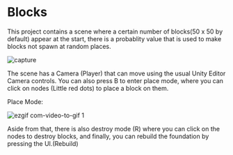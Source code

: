 # Blocks

This project contains a scene where a certain number of blocks(50 x 50 by default) appear 
at the start, there is a probablity value that is used to make blocks not spawn at random places.

![capture](https://user-images.githubusercontent.com/20110074/41061914-77e3db5a-69d4-11e8-8d1f-0a3027ff2d44.PNG)

The scene has a Camera (Player) that can move using the usual Unity Editor Camera controls. You can also
press B to enter place mode, where you can click on nodes (Little red dots) to place a block on them.

Place Mode:

![ezgif com-video-to-gif 1](https://user-images.githubusercontent.com/20110074/41062288-b627eefa-69d5-11e8-80f2-c598a21d0b2d.gif)

Aside from that, there is also destroy mode (R) where you can click on the nodes to destroy blocks, and finally, 
you can rebuild the foundation by pressing the UI.(Rebuild)
